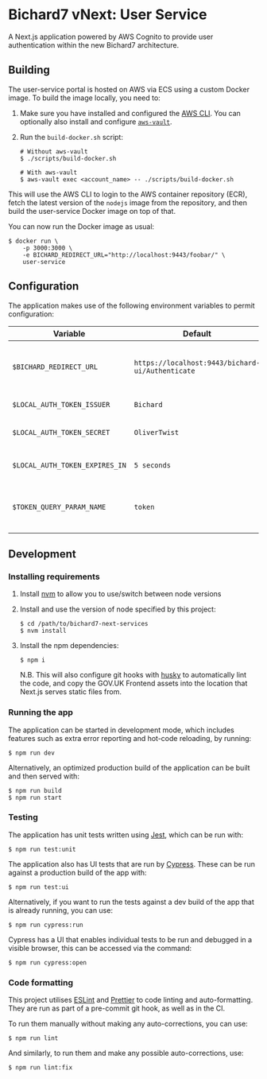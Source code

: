 # Bichard7 vNext: User Service

A Next.js application powered by AWS Cognito to provide user authentication within the new Bichard7 architecture.

## Building

The user-service portal is hosted on AWS via ECS using a custom Docker image. To build the image locally, you need to:

1. Make sure you have installed and configured the [AWS CLI](https://aws.amazon.com/cli/). You can optionally also install and configure [`aws-vault`](https://github.com/99designs/aws-vault).

1. Run the `build-docker.sh` script:
   ```shell
   # Without aws-vault
   $ ./scripts/build-docker.sh

   # With aws-vault
   $ aws-vault exec <account_name> -- ./scripts/build-docker.sh
   ```

This will use the AWS CLI to login to the AWS container repository (ECR), fetch the latest version of the `nodejs` image from the repository, and then build the user-service Docker image on top of that.

You can now run the Docker image as usual:

```shell
$ docker run \
    -p 3000:3000 \
    -e BICHARD_REDIRECT_URL="http://localhost:9443/foobar/" \
    user-service
```

## Configuration

The application makes use of the following environment variables to permit configuration:

| Variable                       | Default                                          | Description                                                                               |
|--------------------------------|--------------------------------------------------|-------------------------------------------------------------------------------------------|
| `$BICHARD_REDIRECT_URL`        | `https://localhost:9443/bichard-ui/Authenticate` | The URL to redirect to with a token as a GET parameter when authentication is successful  |
| `$LOCAL_AUTH_TOKEN_ISSUER`     | `Bichard`                                        | The string to use as the token issuer (`iss`)                                             |
| `$LOCAL_AUTH_TOKEN_SECRET`     | `OliverTwist`                                    | The HMAC secret to use for signing the tokens                                             |
| `$LOCAL_AUTH_TOKEN_EXPIRES_IN` | `5 seconds`                                      | The amount of time the tokens should be valid for after issuing                           |
| `$TOKEN_QUERY_PARAM_NAME`      | `token`                                          | The name to use for the token query parameter when redirecting to `$BICHARD_REDIRECT_URL` |

## Development

### Installing requirements

1. Install [nvm](https://github.com/nvm-sh/nvm#installing-and-updating) to allow you to use/switch between node versions

1. Install and use the version of node specified by this project:
   ```shell
   $ cd /path/to/bichard7-next-services
   $ nvm install
   ```

1. Install the npm dependencies:
   ```shell
   $ npm i
   ```
   N.B. This will also configure git hooks with [husky](https://typicode.github.io/husky/) to automatically lint the code, and copy the GOV.UK Frontend assets into the location that Next.js serves static files from.

### Running the app

The application can be started in development mode, which includes features such as extra error reporting and hot-code reloading, by running:

```shell
$ npm run dev
```

Alternatively, an optimized production build of the application can be built and then served with:

```shell
$ npm run build
$ npm run start
```

### Testing

The application has unit tests written using [Jest](https://jestjs.io/), which can be run with:

```shell
$ npm run test:unit
```

The application also has UI tests that are run by [Cypress](https://www.cypress.io/). These can be run against a production build of the app with:

```shell
$ npm run test:ui
```

Alternatively, if you want to run the tests against a dev build of the app that is already running, you can use:

```shell
$ npm run cypress:run
```

Cypress has a UI that enables individual tests to be run and debugged in a visible browser, this can be accessed via the command:

```shell
$ npm run cypress:open
```

### Code formatting

This project utilises [ESLint](https://eslint.org/) and [Prettier](https://prettier.io/) to code linting and auto-formatting. They are run as part of a pre-commit git hook, as well as in the CI.

To run them manually without making any auto-corrections, you can use:

```shell
$ npm run lint
```

And similarly, to run them and make any possible auto-corrections, use:

```shell
$ npm run lint:fix
```
